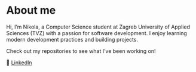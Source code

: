 # About me

Hi, I’m Nikola, a Computer Science student at Zagreb University of Applied Sciences (TVZ) with a passion for software development.
I enjoy learning modern development practices and building projects. 

Check out my repositories to see what I’ve been working on!

🔗 [LinkedIn](https://www.linkedin.com/in/nikola-jambre%C5%A1i%C4%87-404942338/)
